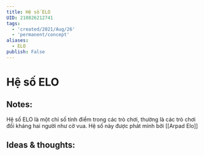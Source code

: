 ```yaml
---
title: Hệ số ELO
UID: 210826212741
tags:
  - 'created/2021/Aug/26'
  - 'permanent/concept'
aliases:
  - ELO
publish: False
---
```

# Hệ số ELO

## Notes:
Hệ số ELO là một chỉ số tính điểm trong các trò chơi, thường là các trò chơi đối kháng hai người như cờ vua. Hệ số này được phát minh bởi [[Arpad Elo]]

## Ideas & thoughts:

